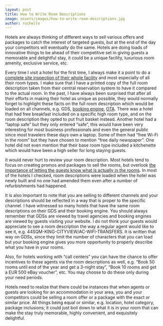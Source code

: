 ```yaml
---
layout: post
title: How to Write Room Descriptions
image: assets/images/how-to-write-room-descriptions.jpg
author: rochelle
---
```


Hotels are always thinking of different ways to sell various offers and packages to catch the interest of targeted guests, but at the end of the day your competitors will eventually do the same. Hotels are doing loads of innovative things to be ahead of their competitive set in giving guests a memorable and delightful stay, it could be a unique facility, luxurious room amenity, exclusive service, etc.

Every time I visit a hotel for the first time, I always make it a point to do a [complete site inspection of their whole facility](TK) and most especially of all their room types. I make sure that I have a printed copy of the full room description taken from their central reservation system to have it compared to the actual room. In the past, I have always been surprised that after all their efforts in making their hotel as unique as possible, they would normally forget to highlight these facts on the full room description which would be loaded on all channels, e.g. GDS, [booking engine](TK), [OTA](TK). There was a hotel that had free breakfast included on a specific high room type, and on the room description they opted to put fruit basket instead. Another hotel had a “laptop safe” but they only entered “safe”, this would have been very interesting for most business professionals and even the general public since most travelers these days own a laptop. Some of them had “free Wi-Fi in the room” but they have chosen to mention “free daily newspaper”. One hotel did not even mention that their base room type included a kitchenette which would have been a high seller for long staying guests.

It would never hurt to review your room description. Most hotels tend to focus on creating promos and packages to sell the rooms, but overlook [the importance of letting the guests know what is actually in the rooms](TK). In most of the hotels I checked, room descriptions were loaded when the hotel was newly built and no one had amended them even after a number of refurbishments had happened.

It is also important to note that you are selling to different channels and your descriptions should be reflected in a way that is proper to the specific channel. I have witnessed so many hotels that have the same room descriptions on their GDS and their booking engine. You should always remember that GDSs are viewed by travel agencies and booking engines are viewed by guests visiting your website. I do not think your guests would appreciate to see a room description the way a regular agent would like to see it, e.g. 44SQM-KING-CITYVIEW/AC-WIFI-TRANSFERS. It is written that way on GDSs, since they limit the number of characters that you can load but your booking engine gives you more opportunity to properly describe what you have in your rooms.

Also, for hotels working with “call centers” you can have the chance to offer incentives to these agents via the room descriptions as well, e.g. “Book 50 rooms until end of the year and get a 3-night stay”, “Book 10 rooms and get a EUR 500 eBay voucher”, etc. You may choose to do these only during your need periods.

Hotels need to realize that there could be instances that when agents or guests are looking for an accommodation in your area, you and your competitors could be selling a room offer or a package with the exact or similar price. All things being equal or similar, e.g. location, hotel category, package inclusions; it could just boil down to what it is in your room that can make the stay truly memorable, highly convenient, and exquisitely delightful.